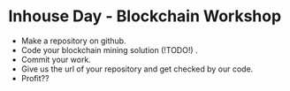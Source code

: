 # Inhouse Day - Blockchain Workshop

- Make a repository on github.
- Code your blockchain mining solution (!TODO!) .
- Commit your work.
- Give us the url of your repository and get checked by our code.
- Profit??
